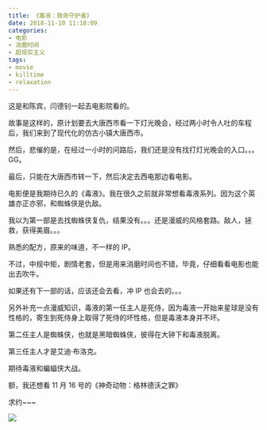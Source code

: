 ```yaml
---
title: 《毒液：致命守护者》
date: 2018-11-10 11:18:09
categories:
- 电影
- 消磨时间
- 超现实主义
tags:
- movie
- killtime
- relaxation
---
```

这是和陈宾，闫德钊一起去电影院看的。

<!-- more -->

故事是这样的，原计划要去大唐西市看一下灯光晚会，经过两小时令人吐的车程后，我们来到了现代化的仿古小镇大唐西市。

然后，悲催的是，在经过一小时的问路后，我们还是没有找打灯光晚会的入口。。。GG。

最后，只能在大唐西市转一下，然后决定去西电那边看电影。

电影便是我期待已久的《毒液》。我在很久之前就非常想看毒液系列。因为这个英雄亦正亦邪，和蜘蛛侠是仇敌。

我以为第一部是去找蜘蛛侠复仇，结果没有。。。还是漫威的风格套路。敌人，拯救，获得美眉。。。

熟悉的配方，原来的味道，不一样的 IP。

不过，中规中矩，剧情老套，但是用来消磨时间也不错，毕竟，仔细看看电影也能出去吹牛。

如果还有下一部的话，应该还会去看，冲 IP 也会去的。。。

另外补充一点漫威知识，毒液的第一任主人是死侍，因为毒液一开始来星球是没有性格的，寄生到死侍身上取得了死侍的坏性格，但是毒液本身并不坏。

第二任主人是蜘蛛侠，也就是黑暗蜘蛛侠，彼得在大钟下和毒液脱离。

第三任主人才是艾迪·布洛克。

期待毒液和蝙蝠侠大战。

额，我还想看 11 月 16 号的《神奇动物：格林德沃之罪》

求约~~~

![](/images/movie/13.jpg)
